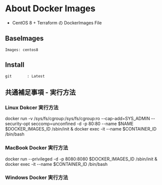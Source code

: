 # About Docker Images
- CentOS 8 + Terraform の DockerImages File

## BaseImages

```shell
Images: centos8
```

## Install
```shell
git       : Latest
```

## 共通補足事項 - 実行方法

### Linux Dokcer 実行方法
docker run -v /sys/fs/cgroup:/sys/fs/cgroup:ro --cap-add=SYS_ADMIN --security-opt seccomp=unconfined -d -p 80:80 --name $NAME $DOCKER_IMAGES_ID /sbin/init &
docker exec -it --name $CONTAINER_ID /bin/bash

### MacBook Docker 実行方法
docker run --privileged -d -p 8080:8080 $DOCKER_IMAGES_ID /sbin/init &
docker exec -it --name $CONTAINER_ID /bin/bash

### Windows Docker 実行方法
